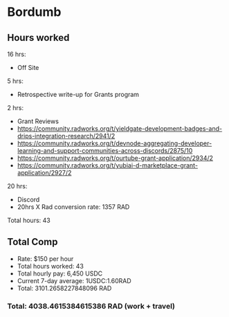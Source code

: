 # Bordumb

## Hours worked
16 hrs: 
* Off Site

5 hrs: 
* Retrospective write-up for Grants program

2 hrs: 
* Grant Reviews
* https://community.radworks.org/t/yieldgate-development-badges-and-drips-integration-research/2941/2
* https://community.radworks.org/t/devnode-aggregating-developer-learning-and-support-communities-across-discords/2875/10
* https://community.radworks.org/t/ourtube-grant-application/2934/2
* https://community.radworks.org/t/yubiai-d-marketplace-grant-application/2927/2

20 hrs: 
* Discord 
* 20hrs X Rad conversion rate: 1357 RAD

Total hours: 43

## Total Comp

* Rate: $150 per hour
* Total hours worked: 43
* Total hourly pay: 6,450 USDC
* Current 7-day average: 1USDC:1.60RAD
* Total: 3101.2658227848096 RAD

### Total: 4038.4615384615386 RAD (work + travel)
